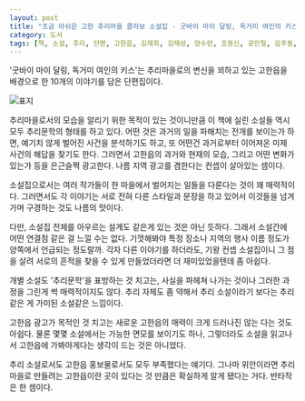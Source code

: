 ```yaml
---
layout: post
title: "조금 아쉬운 고한 추리마을 콜라보 소설집 - 굿바이 마이 달링, 독거미 여인의 키스"
category: 도서
tags: [책, 소설, 추리, 단편, 고한읍, 김재희, 김재성, 양수련, 조동신, 공민철, 김주동, 윤자영, 박상민, 정가일, 김범석, 바람꽃, 서평]
---
```


'굿바이 마이 달링, 독거미 여인의 키스'는
추리마을로의 변신을 꾀하고 있는 고한읍을 배경으로 한
10개의 이야기를 담은 단편집이다.

![표지](https://lh3.googleusercontent.com/Y8BLNZUX30oWdzNRKe-GQLTrnRz7iXbR0s0Zx0iYsFX-JZ4AqFvLb8HlhqkqUCc21AjsIGmfqsvV_A=s480)

추리마을로서의 모습을 알리기 위한 목적이 있는 것이니만큼
이 책에 실린 소설들 역시 모두 추리문학의 형태를 하고 있다.
어떤 것은 과거의 일을 파해치는 전개를 보이는가 하면,
예기치 않게 벌어진 사건을 분석하기도 하고,
또 어떤건 과거로부터 이어져온 미제 사건의 해답을 찾기도 한다.
그러면서 고한읍의 과거와 현재의 모습,
그리고 어떤 변화가 있는가 등을 은근슬쩍 광고한다.
나름 지역 광고를 겸한다는 컨셉이 살아있는 셈이다.

소설집으로서는 여러 작가들이 한 마을에서 벌어지는 일들을 다룬다는 것이 꽤 매력적이다.
그러면서도 각 이야기는 서로 전혀 다른 스타일과 문장을 하고 있어서
이것들을 넘겨가며 구경하는 것도 나름의 맛이다.

다만, 소설집 전체를 아우르는 설계도 같은게 있는 것은 아닌 듯하다.
그래서 소설간에 어떤 연결점 같은 걸 느낄 수는 없다.
기껏해봐야 특정 장소나 지역의 행사 이름 정도가 양쪽에서 언급되는 정도랄까.
각자 다른 이야기를 하더라도,
기왕 컨셉 소설집이니 그 점을 살려
서로의 흔적을 찾을 수 있게 만들었더라면 더 재미있었을텐데 좀 아쉽다.

개별 소설도 '추리문학'을 표방하는 것 치고는,
사실을 파헤쳐 나가는 것이나 그러한 과정을 그린게 썩 매력적이지도 않다.
추리 자체도 좀 약해서 추리 소설이라기 보다는 추리같은 게 가미된 소설같은 느낌이다.

고한읍 광고가 목적인 것 치고는
새로운 고한읍의 매력이 크게 드러나진 않는 다는 것도 아쉽다.
물론 몇몇 소설에서는 가능한 면모를 보이기도 하나,
그렇더라도 소설을 읽고나서 고한읍에 가봐야게다는 생각이 드는 것은 아니었다.

추리 소설로서도 고한읍 홍보물로서도 모두 부족했다는 얘기다.
그나마 위안이라면 추리마을로 만들려는 고한읍이란 곳이 있다는 것 만큼은 확실하게 알게 됐다는 거다.
반타작은 한 셈이다.
